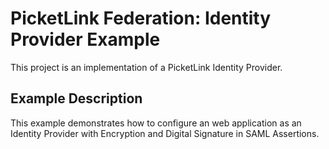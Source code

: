 # PicketLink Federation: Identity Provider Example #
 
This project is an implementation of a PicketLink Identity Provider.

## Example Description ##

This example demonstrates how to configure an web application as an Identity Provider with Encryption and Digital Signature in SAML Assertions.
